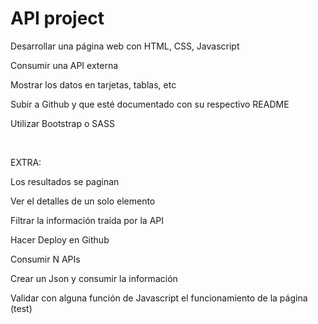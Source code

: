 # API project



Desarrollar una página web con HTML, CSS, Javascript

Consumir una API externa

Mostrar los datos en tarjetas, tablas, etc

Subir a Github y que esté documentado con su respectivo README

Utilizar Bootstrap o SASS

​

EXTRA:


Los resultados se paginan

Ver el detalles de un solo elemento

Filtrar la información traída por la API

Hacer Deploy en Github

Consumir N APIs

Crear un Json y consumir la información

Validar con alguna función de Javascript el funcionamiento de la página (test)
